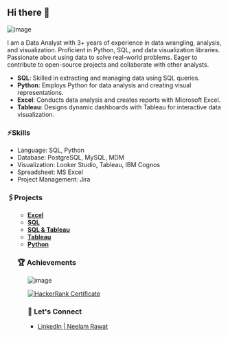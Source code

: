 ## Hi there 👋
![image](https://github.com/user-attachments/assets/3887ae1b-7a81-4ef0-a61e-237b6d457e1f)

I am a Data Analyst with 3+ years of experience in data wrangling, analysis, and visualization. Proficient in Python, SQL, and data visualization libraries. Passionate about using data to solve real-world problems. Eager to contribute to open-source projects and collaborate with other analysts.
- **SQL**: Skilled in extracting and managing data using SQL queries.
- **Python**: Employs Python for data analysis and creating visual representations.
- **Excel**: Conducts data analysis and creates reports with Microsoft Excel.
- **Tableau**: Designs dynamic dashboards with Tableau for interactive data visualization.


<h3>⚡Skills</h3>
<ul>
  <li>Language: SQL, Python</li>
  <li>Database: PostgreSQL, MySQL, MDM</li>
  <li>Visualization: Looker Studio, Tableau, IBM Cognos</li>
  <li>Spreadsheet: MS Excel</li>
  <li>Project Management: Jira</li>
</ul>

<h3>🖇️Projects</h3>
<ul>

- [**Excel**](https://github.com/neelamrawat9718/Coffee-sales-project-using-Excel)
- [**SQL**](https://github.com/neelamrawat9718/Understanding-customer-behavior-and-preference--by-using-MySQL)
- [**SQL & Tableau**](https://github.com/neelamrawat9718/Bank-Loan-Analysis---using-SQL-and-Tableau)
- [**Tableau**](https://github.com/neelamrawat9718/Sales-and-Customer-Dashboard-Tableau)
- [**Python**](https://github.com/neelamrawat9718/App-Reviews-Sentiment-Analysis-Python-Project)
  

<h3>🏆 Achievements</h3>
<ul>

![image](https://github.com/user-attachments/assets/4e6e7aea-5b77-451d-bb29-840154eca9d9)


[![HackerRank Certificate](https://github.com/user-attachments/assets/62d9e759-93db-4aaf-8eef-25284984921c)](https://www.hackerrank.com/certificates/2f766be4d5af)




<h3>🤝 Let's Connect</h3>
<ul>
  
<li><a href="https://www.linkedin.com/in/neelam-rawat-3a365a19b/">Linkedln | Neelam Rawat</a><br></li>
</ul>



  




<!--
**neelamrawat9718/neelamrawat9718** is a ✨ _special_ ✨ repository because its `README.md` (this file) appears on your GitHub profile.

Here are some ideas to get you started:

- 🔭 I’m currently working on ...
- 🌱 I’m currently learning ...
- 👯 I’m looking to collaborate on ...
- 🤔 I’m looking for help with ...
- 💬 Ask me about ...
- 📫 How to reach me: ...
- 😄 Pronouns: ...
- ⚡ Fun fact: ...
-->
